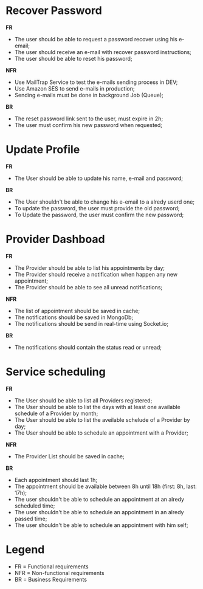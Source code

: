 # Recover Password

**FR**

- The user should be able to request a password recover using his e-email;
- The user should receive an e-mail with recover password instructions;
- The user should be able to reset his password;

**NFR**

- Use MailTrap Service to test the e-mails sending process in DEV;
- Use Amazon SES to send e-mails in production;
- Sending e-mails must be done in background Job (Queue);

**BR**

- The reset password link sent to the user, must expire in 2h;
- The user must confirm his new password when requested;

# Update Profile

**FR**

- The User should be able to update his name, e-mail and password;

**BR**

- The User shouldn't be able to change his e-email to a alredy userd one;
- To update the password, the user must provide the old password;
- To Update the password, the user must confirm the new password;

# Provider Dashboad

**FR**

- The Provider should be able to list his appointments by day;
- The Provider should receive a notification when happen any new appointment;
- The Provider should be able to see all unread notifications;

**NFR**

- The list of appointment should be saved in cache;
- The notifications should be saved in MongoDb;
- The notifications should be send in real-time using Socket.io;

**BR**

- The notifications should contain the status read or unread;

# Service scheduling

**FR**

- The User should be able to list all Providers registered;
- The User should be able to list the days with at least one available schedule of a Provider by month;
- The User should be able to list the aveilable schelude of a Provider by day;
- The User should be able to schedule an appointment with a Provider;

**NFR**

- The Provider List should be saved in cache;

**BR**

- Each appointment should last 1h;
- The appointment should be available between 8h until 18h (first: 8h, last: 17h);
- The user shouldn't be able to schedule an appointment at an alredy scheduled time;
- The user shouldn't be able to schedule an appointment in an alredy passed time;
- The user shouldn't be able to schedule an appointment with him self;

# Legend

- FR = Functional requirements
- NFR = Non-functional requirements
- BR = Business Requirements
